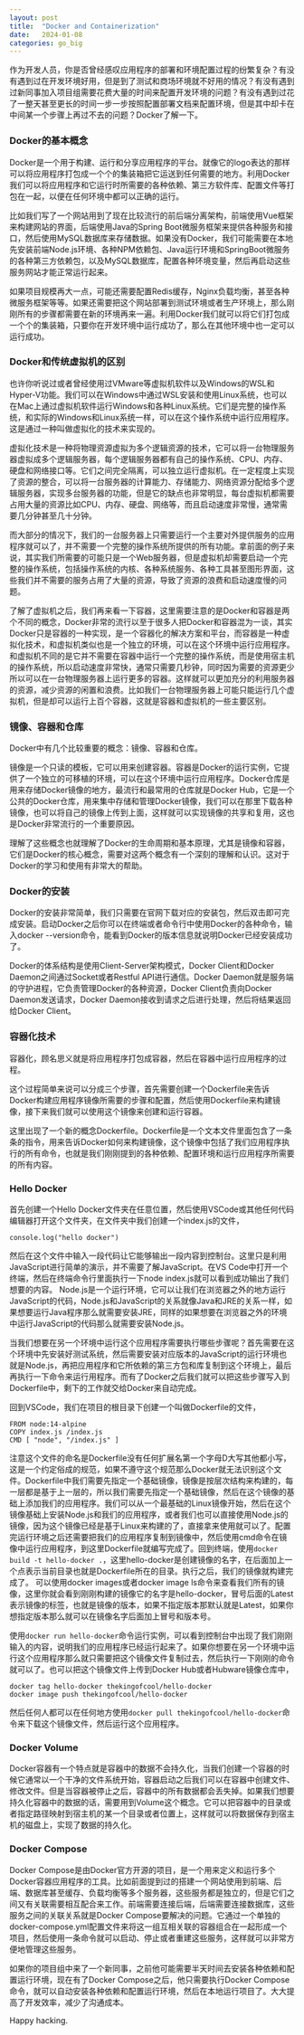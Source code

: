 ```yaml
---
layout: post
title:  "Docker and Containerization"
date:   2024-01-08
categories: go_big
---
```


作为开发人员，你是否曾经感叹应用程序的部署和环境配置过程的纷繁复杂？有没有遇到过在开发环境好用，但是到了测试和商场环境就不好用的情况？有没有遇到过新同事加入项目组需要花费大量的时间来配置开发环境的问题？有没有遇到过花了一整天甚至更长的时间一步一步按照配置部署文档来配置环境，但是其中却卡在中间某一个步骤上再过不去的问题？Docker了解一下。

### Docker的基本概念
Docker是一个用于构建、运行和分享应用程序的平台。就像它的logo表达的那样可以将应用程序打包成一个个的集装箱把它运送到任何需要的地方。利用Docker我们可以将应用程序和它运行时所需要的各种依赖、第三方软件库、配置文件等打包在一起，以便在任何环境中都可以正确的运行。

比如我们写了一个网站用到了现在比较流行的前后端分离架构，前端使用Vue框架来构建网站的界面，后端使用Java的Spring Boot微服务框架来提供各种服务和接口，然后使用MySQL数据库来存储数据。如果没有Docker，我们可能需要在本地先安装前端Node.js环境、各种NPM依赖包、Java运行环境和SpringBoot微服务的各种第三方依赖包，以及MySQL数据库，配置各种环境变量，然后再启动这些服务网站才能正常运行起来。

如果项目规模再大一点，可能还需要配置Redis缓存，Nginx负载均衡，甚至各种微服务框架等等。如果还需要把这个网站部署到测试环境或者生产环境上，那么刚刚所有的步骤都需要在新的环境再来一遍。利用Docker我们就可以将它们打包成一个个的集装箱，只要你在开发环境中运行成功了，那么在其他环境中也一定可以运行成功。

### Docker和传统虚拟机的区别
也许你听说过或者曾经使用过VMware等虚拟机软件以及Windows的WSL和Hyper-V功能。我们可以在Windows中通过WSL安装和使用Linux系统，也可以在Mac上通过虚拟机软件运行Windows和各种Linux系统。它们是完整的操作系统，和实际的Windows和Linux系统一样，可以在这个操作系统中运行应用程序。这是通过一种叫做虚拟化的技术来实现的。

虚拟化技术是一种将物理资源虚拟为多个逻辑资源的技术，它可以将一台物理服务器虚拟成多个逻辑服务器，每个逻辑服务器都有自己的操作系统、CPU、内存、硬盘和网络接口等。它们之间完全隔离，可以独立运行虚拟机。在一定程度上实现了资源的整合，可以将一台服务器的计算能力、存储能力、网络资源分配给多个逻辑服务器，实现多台服务器的功能，但是它的缺点也非常明显，每台虚拟机都需要占用大量的资源比如CPU、内存、硬盘、网络等，而且启动速度非常慢，通常需要几分钟甚至几十分钟。

而大部分的情况下，我们的一台服务器上只需要运行一个主要对外提供服务的应用程序就可以了，并不需要一个完整的操作系统所提供的所有功能。拿前面的例子来说，其实我们所需要的可能只是一个Web服务器，但是虚拟机却需要启动一个完整的操作系统，包括操作系统的内核、各种系统服务、各种工具甚至图形界面，这些我们并不需要的服务占用了大量的资源，导致了资源的浪费和启动速度慢的问题。

了解了虚拟机之后，我们再来看一下容器，这里需要注意的是Docker和容器是两个不同的概念，Docker非常的流行以至于很多人把Docker和容器混为一谈，其实Docker只是容器的一种实现，是一个容器化的解决方案和平台，而容器是一种虚拟化技术，和虚拟机类似也是一个独立的环境，可以在这个环境中运行应用程序。和虚拟机不同的是它并不需要在容器中运行一个完整的操作系统，而是使用宿主机的操作系统，所以启动速度非常快，通常只需要几秒钟，同时因为需要的资源更少所以可以在一台物理服务器上运行更多的容器。这样就可以更加充分的利用服务器的资源，减少资源的闲置和浪费。比如我们一台物理服务器上可能只能运行几个虚拟机，但是却可以运行上百个容器，这就是容器和虚拟机的一些主要区别。

### 镜像、容器和仓库
Docker中有几个比较重要的概念：镜像、容器和仓库。

镜像是一个只读的模板，它可以用来创建容器。容器是Docker的运行实例，它提供了一个独立的可移植的环境，可以在这个环境中运行应用程序。Docker仓库是用来存储Docker镜像的地方，最流行和最常用的仓库就是Docker Hub，它是一个公共的Docker仓库，用来集中存储和管理Docker镜像，我们可以在那里下载各种镜像，也可以将自己的镜像上传到上面，这样就可以实现镜像的共享和复用，这也是Docker非常流行的一个重要原因。

理解了这些概念也就理解了Docker的生命周期和基本原理，尤其是镜像和容器，它们是Docker的核心概念，需要对这两个概念有一个深刻的理解和认识。这对于Docker的学习和使用有非常大的帮助。

### Docker的安装
Docker的安装非常简单，我们只需要在官网下载对应的安装包，然后双击即可完成安装。启动Docker之后你可以在终端或者命令行中使用Docker的各种命令，输入docker --version命令，能看到Docker的版本信息就说明Docker已经安装成功了。

Docker的体系结构是使用Client-Server架构模式，Docker Client和Docker Daemon之间通过Socket或者Restful API进行通信。Docker Daemon就是服务端的守护进程，它负责管理Docker的各种资源，Docker Client负责向Docker Daemon发送请求，Docker Daemon接收到请求之后进行处理，然后将结果返回给Docker Client。

### 容器化技术
容器化，顾名思义就是将应用程序打包成容器，然后在容器中运行应用程序的过程。

这个过程简单来说可以分成三个步骤，首先需要创建一个Dockerfile来告诉Docker构建应用程序镜像所需要的步骤和配置，然后使用Dockerfile来构建镜像，接下来我们就可以使用这个镜像来创建和运行容器。

这里出现了一个新的概念Dockerfile。Dockerfile是一个文本文件里面包含了一条条的指令，用来告诉Docker如何来构建镜像，这个镜像中包括了我们应用程序执行的所有命令，也就是我们刚刚提到的各种依赖、配置环境和运行应用程序所需要的所有内容。

### Hello Docker
首先创建一个Hello Docker文件夹在任意位置，然后使用VSCode或其他任何代码编辑器打开这个文件夹，在文件夹中我们创建一个index.js的文件，
```
console.log("hello docker")
```
然后在这个文件中输入一段代码让它能够输出一段内容到控制台。这里只是利用JavaScript进行简单的演示，并不需要了解JavaScript。在VS Code中打开一个终端，然后在终端命令行里面执行一下node index.js就可以看到成功输出了我们想要的内容。
Node.js是一个运行环境，它可以让我们在浏览器之外的地方运行JavaScript的代码，Node.js和JavaScript的关系就像Java和JRE的关系一样，如果想要运行Java程序那么就需要安装JRE，同样的如果想要在浏览器之外的环境中运行JavaScript的代码那么就需要安装Node.js。

当我们想要在另一个环境中运行这个应用程序需要执行哪些步骤呢？首先需要在这个环境中先安装好测试系统，然后需要安装对应版本的JavaScript的运行环境也就是Node.js，再把应用程序和它所依赖的第三方包和库复制到这个环境上，最后再执行一下命令来运行用程序。而有了Docker之后我们就可以把这些步骤写入到Dockerfile中，剩下的工作就交给Docker来自动完成。

回到VSCode，我们在项目的根目录下创建一个叫做Dockerfile的文件，
```
FROM node:14-alpine
COPY index.js /index.js 
CMD [ "node", "/index.js" ]
```
注意这个文件的命名是Dockerfile没有任何扩展名第一个字母D大写其他都小写，这是一个约定俗成的规范，如果不遵守这个规范那么Docker就无法识别这个文件。Dockerfile中我们需要先指定一个基础镜像，镜像是按层次结构来构建的，每一层都是基于上一层的，所以我们需要先指定一个基础镜像，然后在这个镜像的基础上添加我们的应用程序。我们可以从一个最基础的Linux镜像开始，然后在这个镜像基础上安装Node.js和我们的应用程序，或者我们也可以直接使用Node.js的镜像，因为这个镜像已经是基于Linux来构建的了，直接拿来使用就可以了。配置完运行环境之后还需要把我们的应用程序复制到镜像中，然后使用cmd命令在镜像中运行应用程序，到这里Dockerfile就编写完成了。回到终端，使用`docker build -t hello-docker .`，这里hello-docker是创建镜像的名字，在后面加上一个点表示当前目录也就是Dockerfile所在的目录。执行之后，我们的镜像就构建完成了。
可以使用docker images或者docker image ls命令来查看我们所有的镜像，这里你就会看到刚刚构建的镜像它的名字是hello-docker，冒号后面的Latest表示镜像的标签，也就是镜像的版本，如果不指定版本那默认就是Latest，如果你想指定版本那么就可以在镜像名字后面加上冒号和版本号。

使用`docker run hello-docker`命令运行实例，可以看到控制台中出现了我们刚刚输入的内容，说明我们的应用程序已经运行起来了。如果你想要在另一个环境中运行这个应用程序那么就只需要把这个镜像文件复制过去，然后执行一下刚刚的命令就可以了。也可以把这个镜像文件上传到Docker Hub或者Hubware镜像仓库中，
```
docker tag hello-docker thekingofcool/hello-docker
docker image push thekingofcool/hello-docker
```
然后任何人都可以在任何地方使用`docker pull thekingofcool/hello-docker`命令来下载这个镜像文件，然后运行这个应用程序。

### Docker Volume
Docker容器有一个特点就是容器中的数据不会持久化，当我们创建一个容器的时候它通常以一个干净的文件系统开始，容器启动之后我们可以在容器中创建文件、修改文件。但是当容器被停止之后，容器中的所有数据都会丢失掉。如果我们想要持久化容器中的数据的话，需要用到Volume这个概念。它可以把容器中的目录或者指定路径映射到宿主机的某一个目录或者位置上，这样就可以将数据保存到宿主机的磁盘上，实现了数据的持久化。

### Docker Compose
Docker Compose是由Docker官方开源的项目，是一个用来定义和运行多个Docker容器应用程序的工具。比如前面提到过的搭建一个网站使用到前端、后端、数据库甚至缓存、负载均衡等多个服务器，这些服务都是独立的，但是它们之间又有关联需要相互配合来工作。前端需要连接后端，后端需要连接数据库，这些服务之间的关联关系就是Docker Compose要解决的问题。它通过一个单独的docker-compose.yml配置文件来将这一组互相关联的容器组合在一起形成一个项目，然后使用一条命令就可以启动、停止或者重建这些服务，这样就可以非常方便地管理这些服务。

如果你的项目组中来了一个新同事，之前他可能需要半天时间去安装各种依赖和配置运行环境，现在有了Docker Compose之后，他只需要执行Docker Compose命令，就可以自动安装各种依赖和配置运行环境，然后在本地运行项目了。大大提高了开发效率，减少了沟通成本。

Happy hacking.
